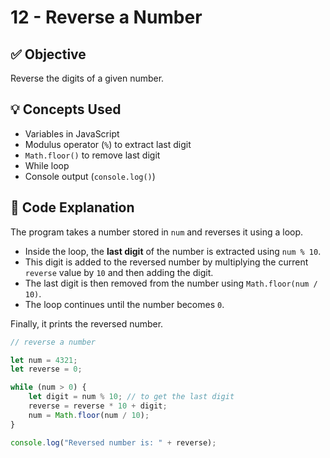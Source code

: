# 12 - Reverse a Number

## ✅ Objective
Reverse the digits of a given number.

## 💡 Concepts Used
- Variables in JavaScript
- Modulus operator (`%`) to extract last digit
- `Math.floor()` to remove last digit
- While loop
- Console output (`console.log()`)

## 📘 Code Explanation
The program takes a number stored in `num` and reverses it using a loop.  
- Inside the loop, the **last digit** of the number is extracted using `num % 10`.  
- This digit is added to the reversed number by multiplying the current `reverse` value by `10` and then adding the digit.  
- The last digit is then removed from the number using `Math.floor(num / 10)`.  
- The loop continues until the number becomes `0`.  

Finally, it prints the reversed number.

```javascript
// reverse a number

let num = 4321;
let reverse = 0;

while (num > 0) {
    let digit = num % 10; // to get the last digit
    reverse = reverse * 10 + digit;
    num = Math.floor(num / 10);
}

console.log("Reversed number is: " + reverse);
